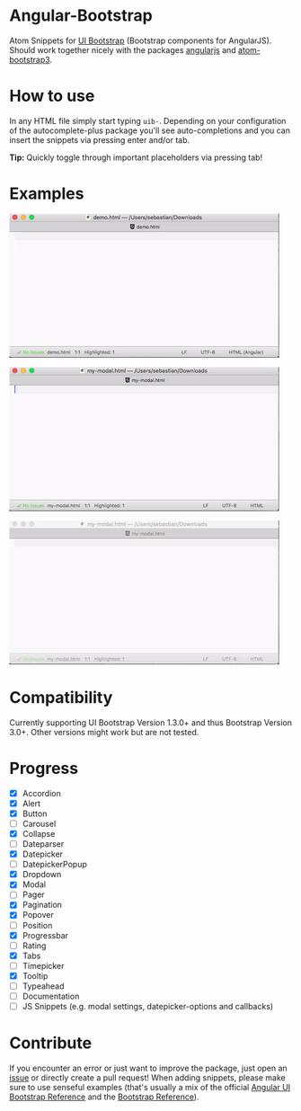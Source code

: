 # Angular-Bootstrap
Atom Snippets for [UI Bootstrap](https://angular-ui.github.io/bootstrap) (Bootstrap components for AngularJS). Should work together nicely with the packages [angularjs](https://atom.io/packages/angularjs) and [atom-bootstrap3](https://atom.io/packages/atom-bootstrap3).

# How to use

In any HTML file simply start typing `uib-`. Depending on your configuration of the autocomplete-plus package you'll see auto-completions and you can insert the snippets via pressing enter and/or tab.

**Tip:** Quickly toggle through important placeholders via pressing tab!

# Examples

![uib-btn snippets in action](https://raw.githubusercontent.com/herrherrmann/angular-bootstrap/master/screenshots/uib-btn-demo.gif)

![uib-accordion snippets in action](https://raw.githubusercontent.com/herrherrmann/angular-bootstrap/master/screenshots/uib-accordion-demo.gif)

![uib-modal snippets in action](https://raw.githubusercontent.com/herrherrmann/angular-bootstrap/master/screenshots/uib-modal-demo.gif)

# Compatibility

Currently supporting UI Bootstrap Version 1.3.0+ and thus Bootstrap Version 3.0+. Other versions might work but are not tested.

# Progress
- [x] Accordion
- [x] Alert
- [x] Button
- [ ] Carousel
- [x] Collapse
- [ ] Dateparser
- [x] Datepicker
- [ ] DatepickerPopup
- [x] Dropdown
- [x] Modal
- [ ] Pager
- [x] Pagination
- [x] Popover
- [ ] Position
- [x] Progressbar
- [ ] Rating
- [x] Tabs
- [ ] Timepicker
- [x] Tooltip
- [ ] Typeahead
- [ ] Documentation
- [ ] JS Snippets (e.g. modal settings, datepicker-options and callbacks)

# Contribute

If you encounter an error or just want to improve the package, just open an [issue](https://github.com/herrherrmann/angular-bootstrap/issues) or directly create a pull request! When adding snippets, please make sure to use senseful examples (that's usually a mix of the official [Angular UI Bootstrap Reference](https://angular-ui.github.io/bootstrap) and the [Bootstrap Reference](http://getbootstrap.com/)).

